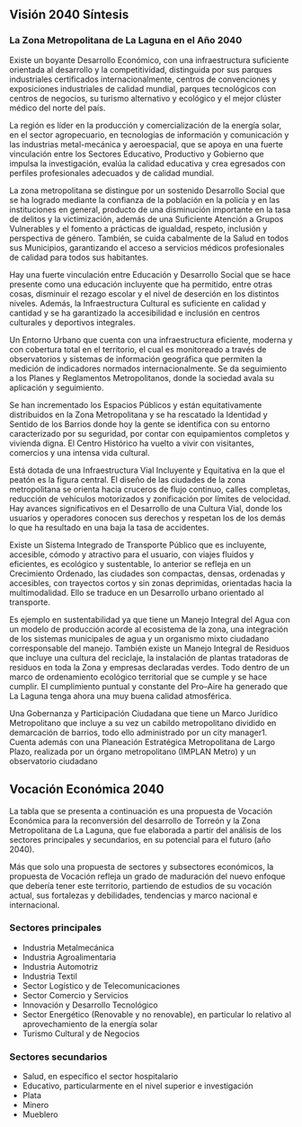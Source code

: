 
## Visión 2040 Síntesis

### La Zona Metropolitana de La Laguna en el Año 2040

Existe un boyante Desarrollo Económico, con una infraestructura suficiente orientada al desarrollo y la competitividad, distinguida por sus parques industriales certificados internacionalmente, centros de convenciones y exposiciones industriales de calidad mundial, parques tecnológicos con centros de negocios, su turismo alternativo y ecológico y el mejor clúster médico del norte del país.

La región es líder en la producción y comercialización de la energía solar, en el sector agropecuario, en tecnologías de información y comunicación y las industrias metal-mecánica y aeroespacial, que se apoya en una fuerte vinculación entre los Sectores Educativo, Productivo y Gobierno que impulsa la investigación, evalúa la calidad educativa y crea egresados con perfiles profesionales adecuados y de calidad mundial.

La zona metropolitana se distingue por un sostenido Desarrollo Social que se ha logrado mediante la confianza de la población en la policía y en las instituciones en general, producto de una disminución importante en la tasa de delitos y la victimización, además de una Suficiente Atención a Grupos Vulnerables y el fomento a prácticas de igualdad, respeto, inclusión y perspectiva de género.  También, se cuida cabalmente de la Salud en todos sus Municipios, garantizando el acceso a servicios médicos profesionales de calidad para todos sus habitantes.

Hay una fuerte vinculación entre Educación y Desarrollo Social que se hace presente como una educación incluyente que ha permitido, entre otras cosas, disminuir el rezago escolar y el nivel de deserción en los distintos niveles.  Además, la Infraestructura Cultural es suficiente en calidad y cantidad y se ha garantizado la accesibilidad e inclusión en centros culturales y deportivos integrales.

Un Entorno Urbano que cuenta con una infraestructura eficiente, moderna y con cobertura total en el territorio, el cual es monitoreado a través de observatorios y sistemas de información geográfica que permiten la medición de indicadores normados internacionalmente. Se da seguimiento a los Planes y Reglamentos Metropolitanos, donde la sociedad avala su aplicación y seguimiento.

Se han incrementado los Espacios Públicos y están equitativamente distribuidos en la Zona Metropolitana y se ha rescatado la Identidad y Sentido de los Barrios donde hoy la gente se identifica con su entorno caracterizado por su seguridad, por contar con equipamientos completos y vivienda digna. El Centro Histórico ha vuelto a vivir con visitantes, comercios y una intensa vida cultural.

Está dotada de una Infraestructura Vial Incluyente y Equitativa en la que el peatón es la figura central. El diseño de las ciudades de la zona metropolitana se orienta hacia cruceros de flujo continuo, calles completas, reducción de vehículos motorizados y zonificación por límites de velocidad. Hay avances significativos en el Desarrollo de una Cultura Vial, donde los usuarios y operadores conocen sus derechos y respetan los de los demás lo que ha resultado en una baja la tasa de accidentes.

Existe un Sistema Integrado de Transporte Público que es incluyente, accesible, cómodo y atractivo para el usuario, con viajes fluidos y eficientes, es ecológico y sustentable, lo anterior se refleja en un Crecimiento Ordenado, las ciudades son compactas, densas, ordenadas y accesibles, con trayectos cortos y sin zonas deprimidas, orientadas hacia la multimodalidad. Ello se traduce en un Desarrollo urbano orientado al transporte.

Es ejemplo en sustentabilidad ya que tiene un Manejo Integral del Agua con un modelo de producción acorde al ecosistema de la zona, una integración de los sistemas municipales de agua y un organismo mixto ciudadano corresponsable del manejo. También existe un Manejo Integral de Residuos que incluye una cultura del reciclaje, la instalación de plantas tratadoras de residuos en toda la Zona y empresas declaradas verdes. Todo dentro de un marco de ordenamiento ecológico territorial que se cumple y se hace cumplir. El cumplimiento puntual y constante del Pro–Aire ha generado que La Laguna tenga ahora una muy buena calidad atmosférica.

Una Gobernanza y Participación Ciudadana que tiene un Marco Jurídico Metropolitano que incluye a su vez un cabildo metropolitano dividido en demarcación de barrios, todo ello administrado por un city manager1. Cuenta además con una Planeación Estratégica Metropolitana de Largo Plazo, realizada por un órgano metropolitano (IMPLAN Metro) y un observatorio ciudadano

## Vocación Económica 2040

La tabla que se presenta a continuación es una propuesta de Vocación Económica para la reconversión del desarrollo de Torreón y la Zona Metropolitana de La Laguna, que fue elaborada a partir del análisis de los sectores principales y secundarios, en su potencial para el futuro (año 2040).

Más que solo una propuesta de sectores y subsectores económicos, la propuesta de Vocación refleja un grado de maduración del nuevo enfoque que debería tener este territorio, partiendo de estudios de su vocación actual, sus fortalezas y debilidades, tendencias y marco nacional e internacional.

### Sectores principales

* Industria Metalmecánica
* Industria Agroalimentaria
* Industria Automotriz
* Industria Textil
* Sector Logístico y de Telecomunicaciones
* Sector Comercio y Servicios
* Innovación y Desarrollo Tecnológico
* Sector Energético (Renovable y no renovable), en particular lo relativo al aprovechamiento de la energía solar
* Turismo Cultural y de Negocios

### Sectores secundarios

* Salud, en específico el sector hospitalario
* Educativo, particularmente en el nivel superior e investigación
* Plata
* Minero
* Mueblero
